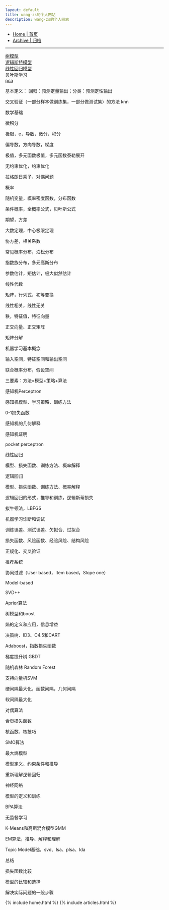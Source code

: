 ```yaml
---
layout: default
title: wang-zs的个人网站
description: wang-zs的个人网志
---
```

<!-- Nav tabs -->
<ul class="nav nav-pills nav-justifiedx">
    <li class="active"><a href="index.md">Home | 首页</a></li>
    <li class=""><a href="/wang-zs-space/archive.html">Archive | 归档</a></li>
</ul>
<hr>
<a href="/ml/tree/index.html">树模型</a>
<br>
<a href="/ml/logister/index.html">逻辑斯特模型</a>
<br>
<a href="/ml/liblinear/index.html">线性回归模型</a>
<br>
<a href="/ml/bayes/index.html">贝叶斯学习</a>
<br>
<a href="/ml/pca/index.html">pca</a>

基本定义：
    回归：预测定量输出；分类：预测定性输出



交叉验证（一部分样本做训练集，一部分做测试集）的方法 knn



数学基础

微积分

极限，e，导数，微分，积分

偏导数，方向导数，梯度

极值，多元函数极值，多元函数泰勒展开

无约束优化，约束优化

拉格朗日乘子，对偶问题

 

概率

随机变量，概率密度函数，分布函数

条件概率，全概率公式，贝叶斯公式

期望，方差

大数定理，中心极限定理

协方差，相关系数

常见概率分布，泊松分布

指数族分布，多元高斯分布

参数估计，矩估计，极大似然估计

 

线性代数

矩阵，行列式，初等变换

线性相关，线性无关

秩，特征值，特征向量

正交向量、正交矩阵

矩阵分解

 

机器学习基本概念

输入空间，特征空间和输出空间

联合概率分布，假设空间

三要素：方法=模型+策略+算法

 

感知机Perceptron

感知机模型、学习策略、训练方法

0-1损失函数

感知机的几何解释

感知机证明

pocket perceptron

 

线性回归

模型、损失函数、训练方法、概率解释

  

逻辑回归

模型、损失函数、训练方法、概率解释

逻辑回归的形式，推导和训练，逻辑斯蒂损失

拟牛顿法，LBFGS

  

机器学习诊断和调试

训练误差、测试误差、欠拟合、过拟合

损失函数、风险函数、经验风险、结构风险

正规化、交叉验证

 

推荐系统

协同过滤（User based，Item based，Slope one）

Model-based

SVD++

Aprior算法

 

树模型和boost

熵的定义和应用，信息增益

决策树、ID3、C4.5和CART

Adaboost，指数损失函数

梯度提升树 GBDT

随机森林 Random Forest

 

支持向量机SVM

硬间隔最大化，函数间隔，几何间隔

软间隔最大化

对偶算法

合页损失函数

核函数、核技巧

SMO算法

 

最大熵模型

模型定义、约束条件和推导

重新理解逻辑回归

 

神经网络

模型的定义和训练

BPA算法

 

无监督学习

K-Means和高斯混合模型GMM

EM算法，推导、解释和理解

Topic Model基础，svd、lsa、plsa、lda

 

总结

损失函数比较

模型的比较和选择

解决实际问题的一般步骤



{% include home.html %}
{% include articles.html %}
